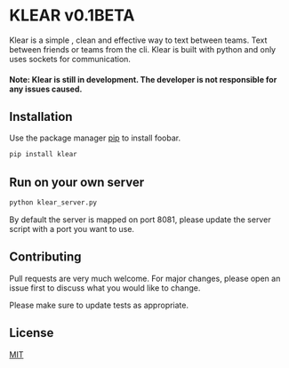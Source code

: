 # KLEAR v0.1BETA

Klear is a simple , clean and effective way to text between teams. Text between friends or teams from the cli. Klear is built with python and only uses sockets for communication.

#### Note: Klear is still in development. The developer is not responsible for any issues caused.
## Installation

Use the package manager [pip](https://pip.pypa.io/en/stable/) to install foobar.

```bash
pip install klear
```
## Run on your own server
```bash
python klear_server.py
```
By default the server is mapped on port 8081, please update the server script with a port you want to use.

## Contributing
Pull requests are very much welcome. For major changes, please open an issue first to discuss what you would like to change.

Please make sure to update tests as appropriate.

## License
[MIT](https://choosealicense.com/licenses/mit/)
